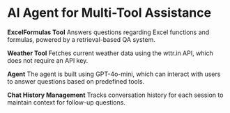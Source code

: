 # AI Agent for Multi-Tool Assistance

**ExcelFormulas Tool**
Answers questions regarding Excel functions and formulas, powered by a retrieval-based QA system.

**Weather Tool**
Fetches current weather data using the wttr.in API, which does not require an API key.

**Agent**
The agent is built using GPT-4o-mini, which can interact with users to answer questions based on predefined tools.

**Chat History Management**
Tracks conversation history for each session to maintain context for follow-up questions.

